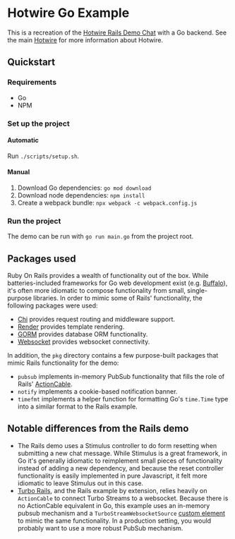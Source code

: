 # Hotwire Go Example

This is a recreation of the [Hotwire Rails Demo Chat](https://github.com/hotwired/hotwire-rails-demo-chat) with a Go backend.
See the main [Hotwire](https://hotwire.dev) for more information about Hotwire.

## Quickstart

### Requirements

* Go
* NPM

### Set up the project

#### Automatic

Run `./scripts/setup.sh`.

#### Manual

1. Download Go dependencies: `go mod download`
1. Download node dependencies: `npm install`
1. Create a webpack bundle: `npx webpack -c webpack.config.js`

### Run the project

The demo can be run with `go run main.go` from the project root.

## Packages used

Ruby On Rails provides a wealth of functionality out of the box.
While batteries-included frameworks for Go web development exist (e.g. [Buffalo](https://gobuffalo.io)), 
it's often more idiomatic to compose functionality from small, single-purpose libraries. 
In order to mimic some of Rails' functionality, the following packages were used:

* [Chi](https://github.com/go-chi/chi) provides request routing and middleware support.
* [Render](https://github.com/unrolled/render) provides template rendering.
* [GORM](https://gorm.io) provides database ORM functionality.
* [Websocket](https://nhooyr.io/websocket) provides websocket connectivity.

In addition, the `pkg` directory contains a few purpose-built packages that mimic Rails functionality for the demo:

* `pubsub` implements in-memory PubSub functionality that fills the role of Rails' [ActionCable](https://edgeguides.rubyonrails.org/action_cable_overview.html).
* `notify` implements a cookie-based notification banner.
* `timefmt` implements a helper function for formatting Go's `time.Time` type into a similar format to the Rails example.

## Notable differences from the Rails demo

* The Rails demo uses a Stimulus controller to do form resetting when submitting a new chat message.
While Stimulus is a great framework, in Go it's generally idiomatic to reimplement small pieces of functionality instead of adding a new dependency, and because the reset controller functionality is easily implemented in pure Javascript, it felt more idiomatic to leave Stimulus out in this case.
* [Turbo Rails](https://github.com/hotwired/turbo-rails), and the Rails example by extension, relies heavily on `ActionCable` to connect Turbo Streams to a websocket.
Because there is no ActionCable equivalent in Go, this example uses an in-memory pubsub mechanism and a `TurboStreamWebsocketSource` [custom element](https://developer.mozilla.org/en-US/docs/Web/Web_Components/Using_custom_elements) to mimic the same functionality.
In a production setting, you would probably want to use a more robust PubSub mechanism.